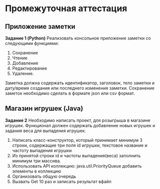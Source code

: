 # Промежуточная аттестация
## Приложение заметки
**Задание 1 (Python)**
Реализовать консольное приложение заметки со следующими функциями:
1. Сохранение
2. Чтение
3. Добавление
4. Редактирование
5. Удаление.

Заметка должна содержать идентификатор, заголовок, тело заметки и дату/время создания
или последнего изменения заметки. Сохранение заметок необходимо сделать
в формате json или csv формат.


## Магазин игрушек (Java)
**Задание 2**
Необходимо написать проект, для розыгрыша в магазине игрушек. Функционал
должен содержать добавление новых игрушек и задания веса для выпадения
игрушек.
1. Напиcать класс-конструктор, который принимает минимум 3 строки,
содержащие три поля id игрушки, текстовое название и частоту выпадения
игрушки
2. Из принятой строки id и частоты выпадения(веса) заполнить минимум три
массива.
3. Использовать API коллекцию: java.util.PriorityQueue добавить элементы в
коллекцию
4. Организовать общую очередь 
5. Вызвать Get 10 раз и записать результат вфайл
